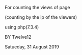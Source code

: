 For counting the views of page

(counting by the ip of the viewers)

using     php(7.3.4)

BY Twelve12

Satueday, 31 August 2019
